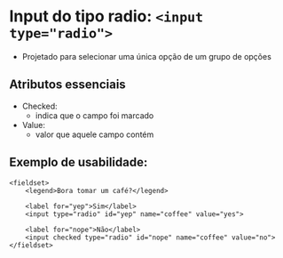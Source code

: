 # Input do tipo radio: `<input type="radio">`

- Projetado para selecionar uma única opção de um grupo de opções

## Atributos essenciais

- Checked:
    * indica que o campo foi marcado
- Value:
    * valor que aquele campo contém

## Exemplo de usabilidade:

```
<fieldset>
    <legend>Bora tomar um café?</legend>
    
    <label for="yep">Sim</label>
    <input type="radio" id="yep" name="coffee" value="yes">

    <label for="nope">Não</label>
    <input checked type="radio" id="nope" name="coffee" value="no">
</fieldset>
```